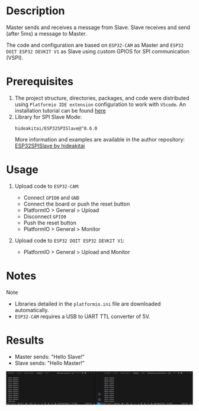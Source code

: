 # Description
Master sends and receives a message from Slave.
Slave receives and send (after 5ms) a message to Master.

The code and configuration are based on `ESP32-CAM` as Master and `ESP32 DOIT ESP32 DEVKIT V1` as Slave using custom GPIOS for  SPI communication (VSPI).

# Prerequisites 
1. The project structure, directories, packages, and code were distributed using `Platformio IDE extension` configuration to work with `VScode`. An installation tutorial can be found [here](https://randomnerdtutorials.com/vs-code-platformio-ide-esp32-esp8266-arduino/)
2. Library for SPI Slave Mode:
    ```
    hideakitai/ESP32SPISlave@^0.6.0
    ```
    More information and examples are available in the author repository:
    [ESP32SPISlave by hideakitai](https://github.com/hideakitai/ESP32SPISlave/tree/main)
    
# Usage
1. Upload code to `ESP32-CAM`:
    - Connect `GPIO0` and `GND` 
    - Connect the board or push the reset button 
    - PlatformIO > General > Upload
    - Disconnect `GPIO0`
    - Push the reset button 
    - PlatformIO > General > Monitor

2. Upload code to `ESP32 DOIT ESP32 DEVKIT V1`:
    - PlatformIO > General > Upload and Monitor

# Notes
> [!NOTE]
> - Libraries detailed in the `platformio.ini` file are downloaded automatically.
> - `ESP32-CAM` requires a USB to UART TTL converter of 5V.

# Results

- Master sends: "Hello Slave!"
- Slave sends: "Hello Master!"

<img src="https://github.com/javierandrango/microcontrollers/blob/main/images/SPI2.png">

